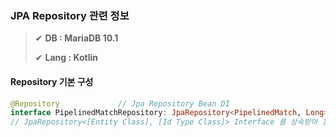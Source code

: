 ### JPA Repository 관련 정보

> ✔ **DB : MariaDB 10.1**
>
> ✔ **Lang : Kotlin**



#### Repository 기본 구성

~~~kotlin
@Repository				// Jpa Repository Bean DI
interface PipelinedMatchRepository: JpaRepository<PipelinedMatch, Long>
// JpaRepository<[Entity Class], [Id Type Class]> Interface 를 상속받아 정의
~~~

